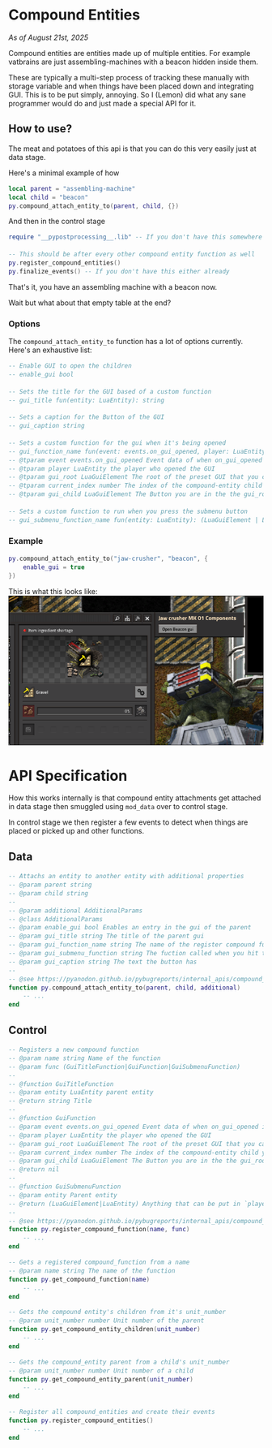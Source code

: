 # Compound Entities
*As of August 21st, 2025*<br>

Compound entities are entities made up of multiple entities. For example vatbrains are just assembling-machines with a beacon hidden inside them.

These are typically a multi-step process of tracking these manually with storage variable and when things have been placed down and integrating GUI. This is to be put simply, annoying. So I (Lemon) did what any sane programmer would do and just made a special API for it.

## How to use?

The meat and potatoes of this api is that you can do this very easily just at data stage.

Here's a minimal example of how
```lua
local parent = "assembling-machine"
local child = "beacon"
py.compound_attach_entity_to(parent, child, {})
```
And then in the control stage
```lua
require "__pypostprocessing__.lib" -- If you don't have this somewhere already

-- This should be after every other compound entity function as well
py.register_compound_entities()
py.finalize_events() -- If you don't have this either already
```
That's it, you have an assembling machine with a beacon now.

Wait but what about that empty table at the end?

### Options

The `compound_attach_entity_to` function has a lot of options currently. Here's an exhaustive list:
```lua
-- Enable GUI to open the children
-- enable_gui bool

-- Sets the title for the GUI based of a custom function
-- gui_title fun(entity: LuaEntity): string

-- Sets a caption for the Button of the GUI
-- gui_caption string

-- Sets a custom function for the gui when it's being opened
-- gui_function_name fun(event: events.on_gui_opened, player: LuaEntity, gui_root: LuaGuiElement, current_index: number, gui_child: LuaGuiElement)
-- @tparam event events.on_gui_opened Event data of when on_gui_opened is called
-- @tparam player LuaEntity the player who opened the GUI
-- @tparam gui_root LuaGuiElement The root of the preset GUI that you can add to
-- @tparam current_index number The index of the compound-entity child you are
-- @tparam gui_child LuaGuiElement The Button you are in the the gui_root

-- Sets a custom function to run when you press the submenu button
-- gui_submenu_function_name fun(entity: LuaEntity): (LuaGuiElement | LuaEntity)
```

### Example

```lua
py.compound_attach_entity_to("jaw-crusher", "beacon", {
    enable_gui = true
})
```
This is what this looks like:
![Image](../images/compound_entities_1.png)

# API Specification
How this works internally is that compound entity attachments get attached in data stage then smuggled using `mod_data` over to control stage.

In control stage we then register a few events to detect when things are placed or picked up and other functions.

## Data
```lua
-- Attachs an entity to another entity with additional properties
-- @param parent string
-- @param child string
-- 
-- @param additional AdditionalParams
-- @class AdditionalParams
-- @param enable_gui bool Enables an entry in the gui of the parent
-- @param gui_title string The title of the parent gui
-- @param gui_function_name string The name of the register compound function that handles adding the button to the gui
-- @param gui_submenu_function string The fuction called when you hit the button itself
-- @param gui_caption string The text the button has
--
-- @see https://pyanodon.github.io/pybugreports/internal_apis/compound_entities.html 
function py.compound_attach_entity_to(parent, child, additional)
    -- ...
end
```

## Control
```lua
-- Registers a new compound function
-- @param name string Name of the function
-- @param func (GuiTitleFunction|GuiFunction|GuiSubmenuFunction)
--
-- @function GuiTitleFunction
-- @param entity LuaEntity parent entity
-- @return string Title
-- 
-- @function GuiFunction
-- @param event events.on_gui_opened Event data of when on_gui_opened is called
-- @param player LuaEntity the player who opened the GUI
-- @param gui_root LuaGuiElement The root of the preset GUI that you can add to
-- @param current_index number The index of the compound-entity child you are
-- @param gui_child LuaGuiElement The Button you are in the the gui_root
-- @return nil
--
-- @function GuiSubmenuFunction
-- @param entity Parent entity
-- @return (LuaGuiElement|LuaEntity) Anything that can be put in `player.opened`
-- 
-- @see https://pyanodon.github.io/pybugreports/internal_apis/compound_entities.html 
function py.register_compound_function(name, func)
    -- ...
end
```

```lua
-- Gets a registered compound_function from a name
-- @param name string The name of the function
function py.get_compound_function(name)
    -- ...
end
```

```lua
-- Gets the compound entity's children from it's unit_number
-- @param unit_number number Unit number of the parent
function py.get_compound_entity_children(unit_number)
    -- ...
end
```

```lua
-- Gets the compound_entity parent from a child's unit_number
-- @param unit_number number Unit number of a child
function py.get_compound_entity_parent(unit_number)
    -- ...
end
```

```lua
-- Register all compound_entities and create their events
function py.register_compound_entities()
    -- ...
end
```
